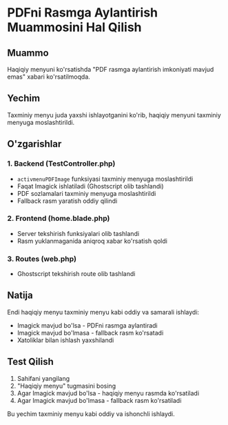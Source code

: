 # PDFni Rasmga Aylantirish Muammosini Hal Qilish

## Muammo
Haqiqiy menyuni ko'rsatishda "PDF rasmga aylantirish imkoniyati mavjud emas" xabari ko'rsatilmoqda.

## Yechim
Taxminiy menyu juda yaxshi ishlayotganini ko'rib, haqiqiy menyuni taxminiy menyuga moslashtirildi.

## O'zgarishlar

### 1. Backend (TestController.php)
- `activmenuPDFImage` funksiyasi taxminiy menyuga moslashtirildi
- Faqat Imagick ishlatiladi (Ghostscript olib tashlandi)
- PDF sozlamalari taxminiy menyuga moslashtirildi
- Fallback rasm yaratish oddiy qilindi

### 2. Frontend (home.blade.php)
- Server tekshirish funksiyalari olib tashlandi
- Rasm yuklanmaganida aniqroq xabar ko'rsatish qoldi

### 3. Routes (web.php)
- Ghostscript tekshirish route olib tashlandi

## Natija
Endi haqiqiy menyu taxminiy menyu kabi oddiy va samarali ishlaydi:
- Imagick mavjud bo'lsa - PDFni rasmga aylantiradi
- Imagick mavjud bo'lmasa - fallback rasm ko'rsatadi
- Xatoliklar bilan ishlash yaxshilandi

## Test Qilish
1. Sahifani yangilang
2. "Haqiqiy menyu" tugmasini bosing
3. Agar Imagick mavjud bo'lsa - haqiqiy menyu rasmda ko'rsatiladi
4. Agar Imagick mavjud bo'lmasa - fallback rasm ko'rsatiladi

Bu yechim taxminiy menyu kabi oddiy va ishonchli ishlaydi.
